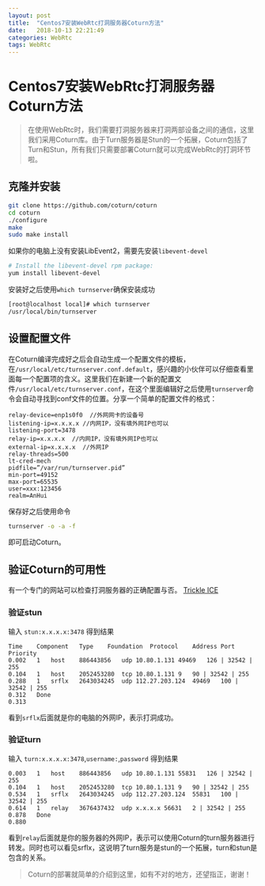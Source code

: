 ```yaml
---
layout: post
title:  "Centos7安装WebRtc打洞服务器Coturn方法"
date:   2018-10-13 22:21:49
categories: WebRtc
tags: WebRtc
---
```

# Centos7安装WebRtc打洞服务器Coturn方法
> 在使用WebRtc时，我们需要打洞服务器来打洞两部设备之间的通信，这里我们采用Coturn库。由于Turn服务器是Stun的一个拓展，Coturn包括了Turn和Stun，所有我们只需要部署Coturn就可以完成WebRtc的打洞环节啦。

## 克隆并安装
```bash
git clone https://github.com/coturn/coturn 
cd coturn 
./configure 
make 
sudo make install
```
如果你的电脑上没有安装LibEvent2，需要先安装`libevent-devel`
```bash
# Install the libevent-devel rpm package:
yum install libevent-devel
```
安装好之后使用`which turnserver`确保安装成功
```bash
[root@localhost local]# which turnserver
/usr/local/bin/turnserver
```
## 设置配置文件
在Coturn编译完成好之后会自动生成一个配置文件的模板，在`/usr/local/etc/turnserver.conf.default`，感兴趣的小伙伴可以仔细查看里面每一个配置项的含义。这里我们在新建一个新的配置文件`/usr/local/etc/turnserver.conf`，在这个里面编辑好之后使用`turnserver`命令会自动寻找到conf文件的位置。分享一个简单的配置文件的格式：
```
relay-device=enp1s0f0  //外网网卡的设备号
listening-ip=x.x.x.x //内网IP，没有填外网IP也可以
listening-port=3478 
relay-ip=x.x.x.x  //内网IP，没有填外网IP也可以
external-ip=x.x.x.x  //外网IP
relay-threads=500 
lt-cred-mech 
pidfile=”/var/run/turnserver.pid” 
min-port=49152 
max-port=65535 
user=xxx:123456
realm=AnHui
```
保存好之后使用命令
```bash
turnserver -o -a -f 
```
即可启动Coturn。
## 验证Coturn的可用性
有一个专门的网站可以检查打洞服务器的正确配置与否。
[Trickle ICE](https://webrtc.github.io/samples/src/content/peerconnection/trickle-ice/)
### 验证stun
输入 `stun:x.x.x.x:3478`
得到结果
```
Time	Component	Type	Foundation	Protocol	Address	Port	Priority
0.002	1	host	886443856	udp	10.80.1.131	49469	126 | 32542 | 255
0.104	1	host	2052453280	tcp	10.80.1.131	9	90 | 32542 | 255
0.288	1	srflx	2643034245	udp	112.27.203.124	49469	100 | 32542 | 255
0.312	Done
0.313
```
看到`srflx`后面就是你的电脑的外网IP，表示打洞成功。
### 验证turn
输入 `turn:x.x.x.x:3478`,`username:`,`password`
得到结果
```
0.003	1	host	886443856	udp	10.80.1.131	55831	126 | 32542 | 255
0.104	1	host	2052453280	tcp	10.80.1.131	9	90 | 32542 | 255
0.534	1	srflx	2643034245	udp	112.27.203.124	55831	100 | 32542 | 255
0.614	1	relay	3676437432	udp	x.x.x.x	56631	2 | 32542 | 255
0.878	Done
0.880
```
看到`relay`后面就是你的服务器的外网IP，表示可以使用Coturn的turn服务器进行转发。同时也可以看见srflx，这说明了turn服务是stun的一个拓展，turn和stun是包含的关系。

> Coturn的部署就简单的介绍到这里，如有不对的地方，还望指正，谢谢！
